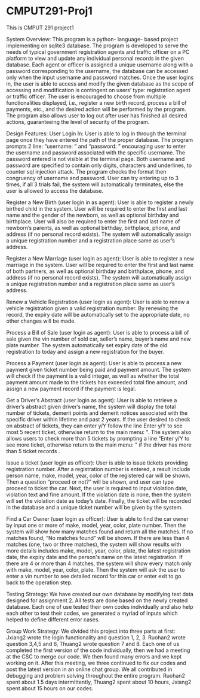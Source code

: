 # CMPUT291-Proj1
This is CMPUT 291 project1

System Overview:
	This program is a python- language- based project implementing on sqlite3 database. The program is developed to serve the needs of typical government registration agents and traffic officer on a PC platform to view and update any individual personal records in the given database.
 Each agent or officer is assigned a unique username along with a password corresponding to the username,  the database can be accessed only when the input username and password matches. Once the user logins in, the user is able to access and modify the given database as the scope of accessing and modification is contingent on users’ type: registration agent or traffic officer. The user is encouraged to choose from multiple functionalities displayed, i.e., register a new birth record, process a bill of payments, etc., and the desired action will be performed by the program. 
The program also allows user to log out after user has finished all desired actions, guaranteeing the level of security of the program.


Design Features:
User Login In:
User is able to log in through the terminal page once they have entered the path of the proper database. The program prompts 2 line: “username: ” and “password: ” encouraging user to enter the username and password associated with the specific username. The password entered is not visible at the terminal page. Both username and password are specified to contain only digits, characters and underlines, to counter sql injection attack. The program checks the format then congruency of username and password. User can try entering up to 3 times, if all 3 trials fail, the system will automatically terminates, else the user is allowed to access the database.

Register a New Birth (user login in as agent):
	User is able to register a newly birthed child in the system. User will be required to enter the first and last name and the gender of the newborn, as well as optional birthday and birthplace. User will also be required to enter the first and last name of newborn’s parents, as well as optional birthday, birthplace, phone, and address (if no personal record exists). The system will automatically assign a unique registration number and a registration place same as user’s address.

Register a New Marriage (user login as agent):
User is able to register a new marriage in the system. User will be required to enter the first and last name of both partners, as well as optional birthday and birthplace, phone, and address (if no personal record exists). The system will automatically assign a unique registration number and a registration place same as user’s address.




Renew a Vehicle Registration (user login as agent):
User is able to renew a vehicle registration given a valid registration number. By renewing the record, the expiry date will be automatically set to the appropriate date, no other changes will be made.

Process a Bill of Sale (user login as agent):
User is able to process a bill of sale given the vin number of sold car, seller’s name, buyer’s name and new plate number. The system automatically set expiry date of the old registration to today and assign a new registration for the buyer.

Process a Payment (user login as agent):
User is able to process a new payment given ticket number being paid and payment amount. The system will check if the payment is a valid integer, as well as whether the total payment amount made to the tickets has exceeded total fine amount, and assign a new payment record if the payment is legal.

Get a Driver’s Abstract (user login as agent):
User is able to retrieve a driver’s abstract given driver’s name, the system will display the total number of tickets, demerit points and demerit notices associated with the specific driver within lifetime and past 2 years. If the user desired to check on abstract of tickets, they can enter y/Y follow the line Enter y/Y to see most 5 recent ticket, otherwise return to the main menu: ". The system also allows users to check more than 5 tickets by prompting a line “Enter y/Y to see more ticket, otherwise return to the main menu: " if the driver has more than 5 ticket records .

Issue a ticket (user login as officer):
	User is able to issue tickets providing registration number. After a registration number is entered, a result include person name, make, model, year, color of the registered car will be shown. Then  a question “proceed or not?” will be shown, and user can type proceed to ticket the car. Next, the user is required to input violation date, violation text and fine amount. If the violation date is none, then the system will set the violation date as today’s date. Finally, the ticket will be recorded in the database and a unique ticket number will be given by the system.

Find a Car Owner (user login as officer):
User is able to find the car owner by input one or more of make, model, year, color, plate number. Then the system will show how many matches found and return all the matches. If no matches found, “No matches found” will be shown. If there are less than 4 matches (one, two or three matches), the system will show results with more details includes make, model, year, color, plate, the latest registration date, the expiry date and the person's name on the latest registration. If there are 4 or more than 4 matches, the system will show every match only with make, model, year, color, plate. Then the system will ask the user to enter a vin number to see detailed record for this car or enter exit to go back to the operation step.


Testing Strategy:
	We have created our own database by modifying test data designed for assignment 2. All tests are done based on the newly created database. Each one of use tested their own codes individually and also help each other to test their codes, we generated a myriad of inputs which helped to define different error cases. 
	

Group Work Strategy:
We divided this project into three parts at first: Jxiang2 wrote the login functionality and question 1, 2, 3. Ruohan2 wrote question 3,4,5 and 6, Thuang2 wrote question 7 and 8. Each one of us completed the first version of the code individually, then we had a meeting at the CSC to merge our code. We then found many errors and we kept working on it. After this meeting, we three continued to fix our codes and post the latest version in an online chat group. We all contributed in debugging and problem solving throughout the entire program. Ruohan2 spent about 1.5 days intermittently, Thuang2 spent about 10 hours, Jxiang2 spent about 15 hours on our codes.
